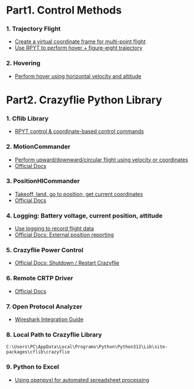 # Part1. Control Methods

### 1. Trajectory Flight
- [Create a virtual coordinate frame for multi-point flight](https://github.com/bitcraze/crazyflie-lib-python/blob/master/examples/positioning/initial_position.py)
- [Use RPYT to perform hover + figure-eight trajectory](https://github.com/bitcraze/crazyflie-lib-python/blob/master/examples/positioning/flowsequenceSync.py)

### 2. Hovering
- [Perform hover using horizontal velocity and altitude](https://github.com/ataffanel/crazyflie-push-demo/blob/8b9b2e8/src/push.c#L105-L106)



# Part2. Crazyflie Python Library

### 1. Cflib Library
- [RPYT control & coordinate-based control commands](https://github.com/bitcraze/crazyflie-lib-python/blob/master/cflib/crazyflie/commander.py)

### 2. MotionCommander
- [Perform upward/downward/circular flight using velocity or coordinates](https://github.com/bitcraze/crazyflie-lib-python/blob/master/examples/autonomy/motion_commander_demo.py)
- [Official Docs](https://www.bitcraze.io/documentation/repository/crazyflie-lib-python/master/api/cflib/positioning/motion_commander/)

### 3. PositionHlCommander
- [Takeoff, land, go to position, get current coordinates](https://github.com/bitcraze/crazyflie-lib-python/blob/master/cflib/positioning/position_hl_commander.py)
- [Official Docs](https://www.bitcraze.io/documentation/repository/crazyflie-lib-python/master/api/cflib/positioning/position_hl_commander/)

### 4. Logging: Battery voltage, current position, attitude
- [Use logging to record flight data](https://github.com/bitcraze/crazyflie-lib-python/blob/master/examples/logging/basiclog.py)
- [Official Docs: External position reporting](https://www.bitcraze.io/documentation/repository/crazyflie-lib-python/master/api/cflib/crazyflie/extpos/)

### 5. Crazyflie Power Control
- [Official Docs: Shutdown / Restart Crazyflie](https://www.bitcraze.io/documentation/repository/crazyflie-lib-python/master/api/cflib/utils/power_switch/)

### 6. Remote CRTP Driver
- [Official Docs](https://www.bitcraze.io/documentation/repository/crazyflie-lib-python/master/api/cflib/crtp/crtpdriver/)

### 7. Open Protocol Analyzer
- [Wireshark Integration Guide](https://www.bitcraze.io/documentation/repository/crazyflie-lib-python/master/development/wireshark/)

### 8. Local Path to Crazyflie Library
```
C:\Users\PC\AppData\Local\Programs\Python\Python312\Lib\site-packages\cflib\crazyflie
```
### 9. Python to Excel
- [Using openpyxl for automated spreadsheet processing](https://hackmd.io/@howkii-studio/python_autoporcessing_xl)

